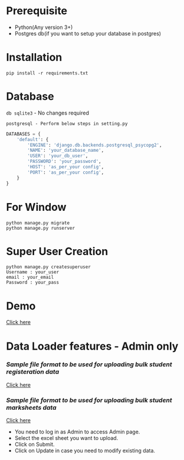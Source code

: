 # Prerequisite
- Python(Any version 3+)
- Postgres db(if you want to setup your database in postgres)


# Installation

`pip install -r requirements.txt`

# Database
`db sqlite3` - No changes required

`postgresql - Perform below steps in setting.py`

```python
DATABASES = {
    'default': {
        'ENGINE': 'django.db.backends.postgresql_psycopg2',
        'NAME': 'your_database_name',
        'USER': 'your_db_user',
        'PASSWORD': 'your_password',
        'HOST': 'as_per_your config',
        'PORT': 'as_per_your config',
    }
}
```

# For Window
```shell script
python manage.py migrate
python manage.py runserver
```

# Super User Creation
```shell script
python manage.py createsuperuser
Username : your_user
email : your_email
Password : your_pass
```
# Demo
[Click here](https://github.com/IlmanAhmad/University_Website_Project/blob/main/demo.md "Demo")

# Data Loader features - Admin only

### *Sample file format to be used for uploading bulk student registeration data*
[Click here](https://github.com/IlmanAhmad/University_Website_Project/blob/main/studentdata.xlsx "Student_Data")

### *Sample file format to be used for uploading bulk student marksheets data*
[Click here](https://github.com/IlmanAhmad/University_Website_Project/blob/main/marks.xlsx "Student_Data")

- You need to log in as Admin to access Admin page.
- Select the excel sheet you want to upload.
- Click on Submit.
- Click on Update in case you need to modify existing data.